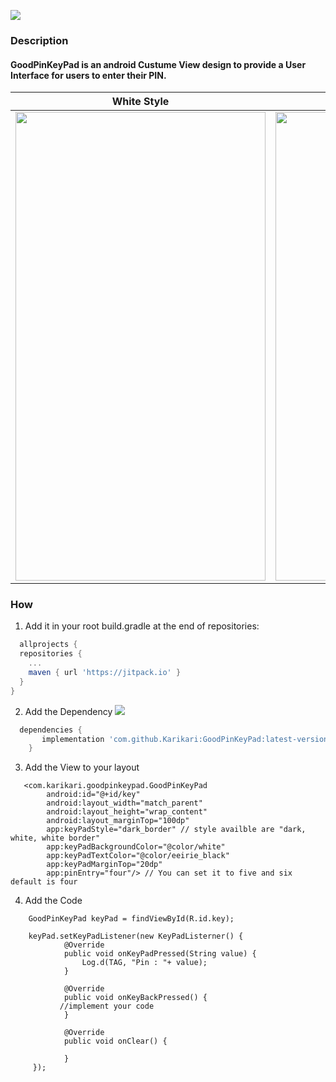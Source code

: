 [![](https://jitpack.io/v/Karikari/GoodPinKeyPad.svg)](https://jitpack.io/#Karikari/GoodPinKeyPad)

### Description
#### GoodPinKeyPad is an android Custume View design to provide a User Interface for users to enter their PIN.

| White Style     | Dark Sytle   
| ------------- |:-------------:|
| <img src="https://user-images.githubusercontent.com/6484414/60676516-9a126a00-9e6e-11e9-92cb-f62dc66c04ad.gif" width="400" height="750" />     | <img src="https://user-images.githubusercontent.com/6484414/60676515-9a126a00-9e6e-11e9-9f4c-520a21631a81.gif" width="400" height="750" /> |

### How
1.  Add it in your root build.gradle at the end of repositories:
```gradle
  allprojects {
  repositories {
    ...
    maven { url 'https://jitpack.io' }
  }
}
```
2. Add the Dependency [![](https://jitpack.io/v/Karikari/GoodPinKeyPad.svg)](https://jitpack.io/#Karikari/GoodPinKeyPad)
```gradle
  dependencies {
	   implementation 'com.github.Karikari:GoodPinKeyPad:latest-version'
	}
```
3. Add the View to your layout
```
   <com.karikari.goodpinkeypad.GoodPinKeyPad
        android:id="@+id/key"
        android:layout_width="match_parent"
        android:layout_height="wrap_content"
        android:layout_marginTop="100dp"
        app:keyPadStyle="dark_border" // style availble are "dark, white, white border"
        app:keyPadBackgroundColor="@color/white"
        app:keyPadTextColor="@color/eeirie_black"
        app:keyPadMarginTop="20dp"
        app:pinEntry="four"/> // You can set it to five and six default is four
```
4. Add the Code
```
    GoodPinKeyPad keyPad = findViewById(R.id.key);

    keyPad.setKeyPadListener(new KeyPadListerner() {
            @Override
            public void onKeyPadPressed(String value) {
                Log.d(TAG, "Pin : "+ value);
            }

            @Override
            public void onKeyBackPressed() {
	       //implement your code
            }

            @Override
            public void onClear() {

            }
     });
```
